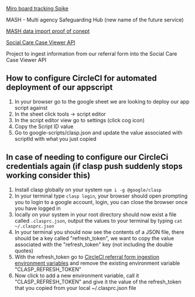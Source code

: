 [Miro board tracking Spike](https://miro.com/app/board/o9J_l-7l2BU=/)

MASH - Multi agency Safeguarding Hub (new name of the future service)

[MASH data import proof of conept](https://github.com/LBHackney-IT/social-care-architecture/blob/main/static/img/diagrams/mash-data-import.svg)

[Social Care Case Viewer API](https://github.com/LBHackney-IT/social-care-case-viewer-api)

Project to ingest information from our referral form into the Social Care Case Viewer API


## How to configure CircleCI for automated deployment of our appscript

1. In your browser go to the google sheet we are looking to deploy our app script against
2. In the sheet click tools -> script editor
3. In the script editor view go to settings (click cog icon)
4. Copy the Script ID value
5. Go to google-scripts/clasp.json and update the value associated with scriptId with what you just copied

## In case of needing to configure our CircleCi credentials again (if clasp push suddenly stops working consider this)

1. Install clasp globally on your system `npm i -g @google/clasp`
2. In your terminal type `clasp login`, your browser should open prompting you to login to a google account, login, you can close the browser once you have logged in
3. locally on your system in your root directory should now exist a file called `.clasprc.json`, output the values to your terminal by typing `cat ~/.clasprc.json`
4. In your terminal you should now see the contents of a JSON file, there should be a key called "refresh_token", we want to copy the value associated with the "refresh_token" key (not including the double quotes)
5. With the refresh_token go to [CircleCI referral form ingestion environment variables](https://app.circleci.com/settings/project/github/LBHackney-IT/social-care-referral-form-ingestion/environment-variables?return-to=https%3A%2F%2Fapp.circleci.com%2Fpipelines%2Fgithub%2FLBHackney-IT%2Fsocial-care-referral-form-ingestion) and remove the existing environment variable "CLASP_REFRESH_TOKEN"
6. Now click to add a new environment variable, call it "CLASP_REFRESH_TOKEN" and give it the value of the refresh_token that you copied from your local ~/.clasprc.json file
